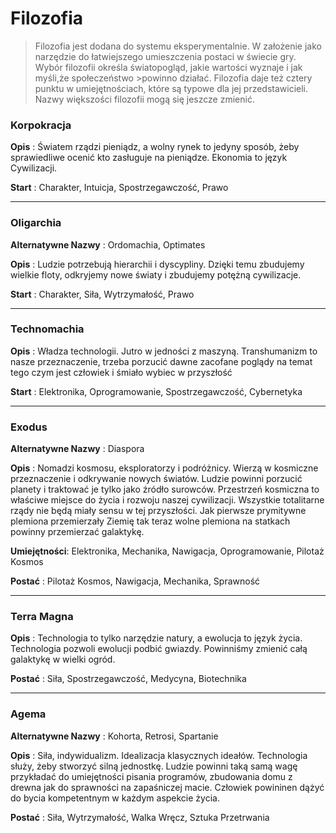 <h1>Filozofia</h1>

>Filozofia jest dodana do systemu eksperymentalnie. W założenie jako narzędzie do łatwiejszego umieszczenia postaci w świecie gry. Wybór filozofii określa światopogląd, jakie wartości wyznaje i jak myśli,że społeczeństwo >powinno działać. Filozofia daje też cztery punktu w umiejętnościach, które są typowe dla jej przedstawicieli. Nazwy większości filozofii mogą się jeszcze zmienić.

<h3>Korpokracja</h3>

**Opis** : Światem rządzi pieniądz, a wolny rynek to jedyny sposób, żeby sprawiedliwe ocenić kto zasługuje na pieniądze. Ekonomia to język Cywilizacji.

**Start** : Charakter, Intuicja, Spostrzegawczość, Prawo

<hr>

<h3>Oligarchia</h3>

**Alternatywne Nazwy** : Ordomachia, Optimates

**Opis** : Ludzie potrzebują hierarchii i dyscypliny. Dzięki temu zbudujemy wielkie floty, odkryjemy nowe światy i zbudujemy potężną cywilizacje.

**Start** :  Charakter, Siła, Wytrzymałość, Prawo

<hr>

<h3>Technomachia</h3>

**Opis** : Władza technologii. Jutro w jedności z maszyną. Transhumanizm to nasze przeznaczenie, trzeba porzucić dawne zacofane poglądy na temat tego czym jest człowiek i śmiało wybiec w przyszłość

**Start** :  Elektronika, Oprogramowanie, Spostrzegawczość, Cybernetyka

<hr>

<h3>Exodus</h3>

**Alternatywne Nazwy** : Diaspora

**Opis** : Nomadzi kosmosu, eksploratorzy i podróżnicy. Wierzą w kosmiczne przeznaczenie i odkrywanie nowych światów. Ludzie powinni porzucić planety i traktować je tylko jako źródło surowców. Przestrzeń kosmiczna to właściwe miejsce do życia i rozwoju naszej cywilizacji. Wszystkie totalitarne rządy nie będą miały sensu w tej przyszłości. Jak pierwsze prymitywne plemiona przemierzały Ziemię tak teraz wolne plemiona na statkach powinny przemierzać galaktykę.

**Umiejętności**: Elektronika, Mechanika, Nawigacja, Oprogramowanie, Pilotaż Kosmos

**Postać** : Pilotaż Kosmos, Nawigacja, Mechanika, Sprawność

<hr>

<h3>Terra Magna</h3>

**Opis** : Technologia to tylko narzędzie natury, a ewolucja to język życia. Technologia pozwoli ewolucji podbić gwiazdy. Powinniśmy zmienić całą galaktykę w wielki ogród.

**Postać** : Siła, Spostrzegawczość, Medycyna, Biotechnika

<hr>

<h3>Agema</h3>

**Alternatywne Nazwy** : Kohorta, Retrosi, Spartanie

**Opis** : Siła, indywidualizm. Idealizacja klasycznych ideałów. Technologia służy, żeby stworzyć silną jednostkę. Ludzie powinni taką samą wagę przykładać do umiejętności pisania programów, zbudowania domu z drewna jak do sprawności na zapaśniczej macie. Człowiek powininen dążyć do bycia kompetentnym w każdym aspekcie życia.

**Postać** : Siła, Wytrzymałość, Walka Wręcz, Sztuka Przetrwania
